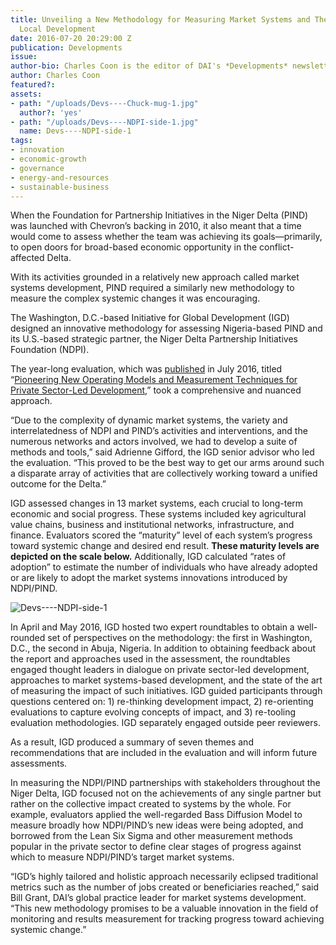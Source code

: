 ```yaml
---
title: Unveiling a New Methodology for Measuring Market Systems and Their Impact on
  Local Development
date: 2016-07-20 20:29:00 Z
publication: Developments
issue: 
author-bio: Charles Coon is the editor of DAI's *Developments* newsletter.
author: Charles Coon
featured?: 
assets:
- path: "/uploads/Devs----Chuck-mug-1.jpg"
  author?: 'yes'
- path: "/uploads/Devs----NDPI-side-1.jpg"
  name: Devs----NDPI-side-1
tags:
- innovation
- economic-growth
- governance
- energy-and-resources
- sustainable-business
---
```


When the Foundation for Partnership Initiatives in the Niger Delta (PIND) was launched with Chevron’s backing in 2010, it also meant that a time would come to assess whether the team was achieving its goals—primarily, to open doors for broad-based economic opportunity in the conflict-affected Delta.




With its activities grounded in a relatively new approach called market systems development, PIND required a similarly new methodology to measure the complex systemic changes it was encouraging.

The Washington, D.C.-based Initiative for Global Development (IGD) designed an innovative methodology for assessing Nigeria-based PIND and its U.S.-based strategic partner, the Niger Delta Partnership Initiatives Foundation (NDPI).

The year-long evaluation, which was [published](http://dai-global-developments.com/articles/chevrons-nigerian-initiative-found-to-decrease-business-risk-attract-local-investment-and-bring-hope/) in July 2016, titled “[Pioneering New Operating Models and Measurement Techniques for Private Sector-Led Development](http://www.pindfoundation.org/homepage/pind-ndpi-impact-assessment-report/),” took a comprehensive and nuanced approach. 

“Due to the complexity of dynamic market systems, the variety and interrelatedness of NDPI and PIND’s activities and interventions, and the numerous networks and actors involved, we had to develop a suite of methods and tools,” said Adrienne Gifford, the IGD senior advisor who led the evaluation. “This proved to be the best way to get our arms around such a disparate array of activities that are collectively working toward a unified outcome for the Delta.”

IGD assessed changes in 13 market systems, each crucial to long-term economic and social progress. These systems included key agricultural value chains, business and institutional networks, infrastructure, and finance. Evaluators scored the “maturity” level of each system’s progress toward systemic change and desired end result. **These maturity levels are depicted on the scale below.** Additionally, IGD calculated “rates of adoption” to estimate the number of individuals who have already adopted or are likely to adopt the market systems innovations introduced by NDPI/PIND.

![Devs----NDPI-side-1](/uploads/Devs----NDPI-side-1.jpg "Scoring the “maturity” level of each system’s progress toward systemic change and desired end result. Source: Institute for Global Development, Washington, D.C.")  

In April and May 2016, IGD hosted two expert roundtables to obtain a well-rounded set of perspectives on the methodology: the first in Washington, D.C., the second in Abuja, Nigeria. In addition to obtaining feedback about the report and approaches used in the assessment, the roundtables engaged thought leaders in dialogue on private sector-led development, approaches to market systems-based development, and the state of the art of measuring the impact of such initiatives. IGD guided participants through questions centered on: 1) re-thinking development impact, 2) re-orienting evaluations to capture evolving concepts of impact, and 3) re-tooling evaluation methodologies. IGD separately engaged outside peer reviewers.

As a result, IGD produced a summary of seven themes and recommendations that are included in the evaluation and will inform future assessments.

In measuring the NDPI/PIND partnerships with stakeholders throughout the Niger Delta, IGD focused not on the achievements of any single partner but rather on the collective impact created to systems by the whole. For example, evaluators applied the well-regarded Bass Diffusion Model to measure broadly how NDPI/PIND’s new ideas were being adopted, and borrowed from the Lean Six Sigma and other measurement methods popular in the private sector to define clear stages of progress against which to measure NDPI/PIND’s target market systems.

“IGD’s highly tailored and holistic approach necessarily eclipsed traditional metrics such as the number of jobs created or beneficiaries reached,” said Bill Grant, DAI’s global practice leader for market systems development. “This new methodology promises to be a valuable innovation in the field of monitoring and results measurement for tracking progress toward achieving systemic change.”
